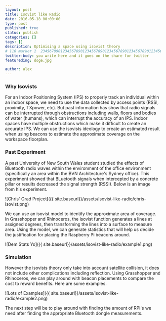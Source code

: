 ```yaml
---
layout: post
title: Isovist like Radio
date: 2016-05-18 00:00:00
type: post
published: true
status: publish
categories: []
tags: []
description: Optimising a space using isovist theory
# 110 marker 1  234567890123456789012345678901234567890123456789012345678901234567890123456789012345678901234567890123456789
twitter-body: you write here and it goes on the share for twitter
featuredimg: doge.jpg

author: alex
---
```


### Why Isovists

For an Indoor Positioning System (IPS) to properly track an individual within an indoor space, we need to use the data collected by access points (RSSI, proximity, TXpower, etc). But past information has show that radio signals can be interrupted through obstructions including walls, floors and bodies of water (humans), which can interrupt the accuracy of an IPS. Indoor spaces have multiple obstructions which make it difficult to create an accurate IPS. We can use the isovists ideology to create an estimated result when using beacons to estimate the approximate coverage on the workspace floorplan.

### Past Experiment

A past University of New South Wales student studied the effects of Bluetooth radio waves within the environment of the office environment (specifically an area within the BVN Architecture's Sydney office). This experiment showed that BLuetooth signals when intercepted by a concrete pillar or results decreased the signal strength (RSSI). Below is an image from his experiment.

![Chris' Grad Project]({{ site.baseurl}}/assets/isovist-like-radio/chris-isovist.png)

We can use an isovist model to identify the approximate area of coverage. In Grasshopper and Rhinoceros, the isovist function generates a lines at assigned degrees, then transforming the lines into a surface to measure area. Using the model, we can generate statistics that will help us decide the justification for placing the Raspberry Pi beacons around.

![Dem Stats Yo]({{ site.baseurl}}/assets/isovist-like-radio/example1.png)

### Simulation

However the isovists theory only take into account satellite collision, it does not include other complications including reflection. Using Grasshopper and Rhinoceros, we can play around with beacon placements to compare the cost to reward benefits. Here are some examples.

![Lots of Examples]({{ site.baseurl}}/assets/isovist-like-radio/example2.png)


The next step will be to play around with finding the amount of RPi's we need after finding the appropriate Bluetooth dongle measurements.